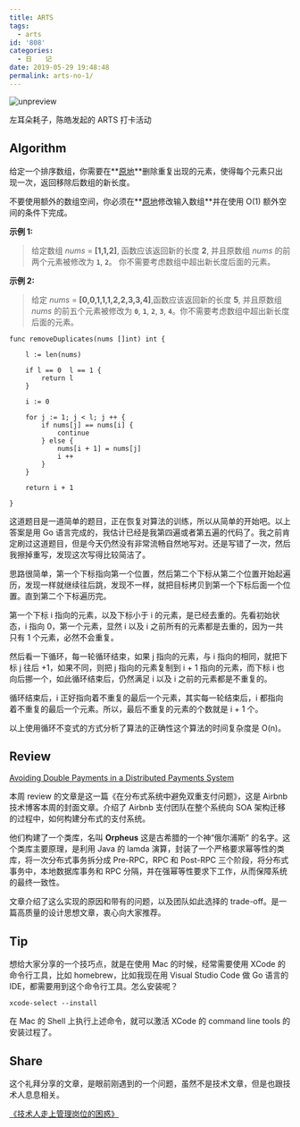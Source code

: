 ```yaml
---
title: ARTS
tags:
  - arts
id: '808'
categories:
  - 日　　记
date: 2019-05-29 19:48:48
permalink: arts-no-1/
---
```


![unpreview](https://static001.geekbang.org/resource/image/53/75/53aa23a64b38291433ab59431bd61075.jpg)

左耳朵耗子，陈皓发起的 ARTS 打卡活动

## Algorithm

给定一个排序数组，你需要在**[原地](http://baike.baidu.com/item/%E5%8E%9F%E5%9C%B0%E7%AE%97%E6%B3%95)**删除重复出现的元素，使得每个元素只出现一次，返回移除后数组的新长度。

不要使用额外的数组空间，你必须在**[原地](https://baike.baidu.com/item/%E5%8E%9F%E5%9C%B0%E7%AE%97%E6%B3%95)修改输入数组**并在使用 O(1) 额外空间的条件下完成。

**示例 1:**

> 给定数组 _nums_ = **[1,1,2]**, 函数应该返回新的长度 **2**, 并且原数组 _nums_ 的前两个元素被修改为 **`1`**, **`2`**。 你不需要考虑数组中超出新长度后面的元素。

**示例 2:**

> 给定 _nums_ = **[0,0,1,1,1,2,2,3,3,4]**,函数应该返回新的长度 **5**, 并且原数组 _nums_ 的前五个元素被修改为 **`0`**, **`1`**, **`2`**, **`3`**, **`4`**。你不需要考虑数组中超出新长度后面的元素。

```generic
func removeDuplicates(nums []int) int {
    
    l := len(nums)
    
    if l == 0  l == 1 {
        return l
    }
    
    i := 0

    for j := 1; j < l; j ++ {
        if nums[j] == nums[i] {
            continue
        } else {
            nums[i + 1] = nums[j]
            i ++
        }
    }
    
    return i + 1

}
```

这道题目是一道简单的题目，正在恢复对算法的训练，所以从简单的开始吧。以上答案是用 Go 语言完成的，我估计已经是我第四遍或者第五遍的代码了。我之前肯定刷过这道题目，但是今天仍然没有非常流畅自然地写对。还是写错了一次，然后我擦掉重写，发现这次写得比较简洁了。

思路很简单，第一个下标指向第一个位置，然后第二个下标从第二个位置开始起遍历，发现一样就继续往后跳，发现不一样，就把目标拷贝到第一个下标后面一个位置。直到第二个下标遍历完。

第一个下标 i 指向的元素，以及下标小于 i 的元素，是已经去重的。先看初始状态，i 指向 0，第一个元素，显然 i 以及 i 之前所有的元素都是去重的，因为一共只有 1 个元素，必然不会重复。

然后看一下循环，每一轮循环结束，如果 j 指向的元素，与 i 指向的相同，就把下标 j 往后 +1，如果不同，则把 j 指向的元素复制到 i + 1 指向的元素，而下标 i 也向后挪一个，如此循环结束后，仍然满足 i 以及 i 之前的元素都是不重复的。

循环结束后，i 正好指向着不重复的最后一个元素，其实每一轮结束后，i 都指向着不重复的最后一个元素。所以，最后不重复的元素的个数就是 i + 1 个。

以上使用循环不变式的方式分析了算法的正确性这个算法的时间复杂度是 O(n)。

## Review

[Avoiding Double Payments in a Distributed Payments System](https://medium.com/airbnb-engineering/avoiding-double-payments-in-a-distributed-payments-system-2981f6b070bb)

本周 review 的文章是这一篇《在分布式系统中避免双重支付问题》，这是 Airbnb 技术博客本周的封面文章。介绍了 Airbnb 支付团队在整个系统向 SOA 架构迁移的过程中，如何构建分布式的支付系统。

他们构建了一个类库，名叫 **Orpheus** 这是古希腊的一个神“俄尔浦斯” 的名字。这个类库主要原理，是利用 Java 的 lamda 演算，封装了一个严格要求幂等性的类库，将一次分布式事务拆分成 Pre-RPC，RPC 和 Post-RPC 三个阶段，将分布式事务中，本地数据库事务和 RPC 分隔，并在强幂等性要求下工作，从而保障系统的最终一致性。

文章介绍了这么实现的原因和带有的问题，以及团队如此选择的 trade-off。是一篇高质量的设计思想文章，衷心向大家推荐。

## Tip

想给大家分享的一个技巧点，就是在使用 Mac 的时候，经常需要使用 XCode 的命令行工具，比如 homebrew，比如我现在用 Visual Studio Code 做 Go 语言的 IDE，都需要用到这个命令行工具。怎么安装呢？

```shell
xcode-select --install
```

在 Mac 的 Shell 上执行上述命令，就可以激活 XCode 的 command line tools 的安装过程了。

## Share

这个礼拜分享的文章，是眼前刚遇到的一个问题，虽然不是技术文章，但是也跟技术人息息相关。

[《技术人走上管理岗位的困惑》](https://blog.charlestang.org/tech-leader-worry.htm)